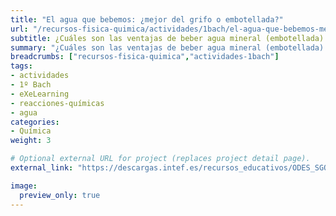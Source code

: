```yaml
---
title: "El agua que bebemos: ¿mejor del grifo o embotellada?"
url: "/recursos-fisica-quimica/actividades/1bach/el-agua-que-bebemos-mejor-del-grifo-o-embotellada"
subtitle: ¿Cuáles son las ventajas de beber agua mineral (embotellada) frente al agua del grifo?
summary: "¿Cuáles son las ventajas de beber agua mineral (embotellada) frente al agua del grifo?"
breadcrumbs: ["recursos-fisica-quimica","actividades-1bach"]
tags:
- actividades
- 1º Bach
- eXeLearning
- reacciones-químicas
- agua
categories:
- Química
weight: 3

# Optional external URL for project (replaces project detail page).
external_link: "https://descargas.intef.es/recursos_educativos/ODES_SGOA/Bachillerato/FQ/3B.3_-_El_agua_que_bebemos/index.html"

image:
  preview_only: true
---
```


